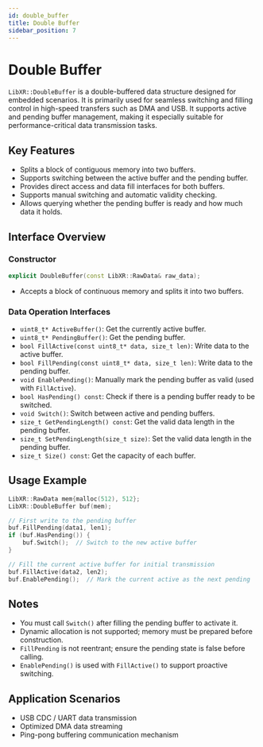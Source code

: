 ```yaml
---
id: double_buffer
title: Double Buffer
sidebar_position: 7
---
```


# Double Buffer

`LibXR::DoubleBuffer` is a double-buffered data structure designed for embedded scenarios. It is primarily used for seamless switching and filling control in high-speed transfers such as DMA and USB. It supports active and pending buffer management, making it especially suitable for performance-critical data transmission tasks.

## Key Features

- Splits a block of contiguous memory into two buffers.
- Supports switching between the active buffer and the pending buffer.
- Provides direct access and data fill interfaces for both buffers.
- Supports manual switching and automatic validity checking.
- Allows querying whether the pending buffer is ready and how much data it holds.

## Interface Overview

### Constructor

```cpp
explicit DoubleBuffer(const LibXR::RawData& raw_data);
```

- Accepts a block of continuous memory and splits it into two buffers.

### Data Operation Interfaces

- `uint8_t* ActiveBuffer()`: Get the currently active buffer.
- `uint8_t* PendingBuffer()`: Get the pending buffer.
- `bool FillActive(const uint8_t* data, size_t len)`: Write data to the active buffer.
- `bool FillPending(const uint8_t* data, size_t len)`: Write data to the pending buffer.
- `void EnablePending()`: Manually mark the pending buffer as valid (used with `FillActive`).
- `bool HasPending() const`: Check if there is a pending buffer ready to be switched.
- `void Switch()`: Switch between active and pending buffers.
- `size_t GetPendingLength() const`: Get the valid data length in the pending buffer.
- `size_t SetPendingLength(size_t size)`: Set the valid data length in the pending buffer.
- `size_t Size() const`: Get the capacity of each buffer.

## Usage Example

```cpp
LibXR::RawData mem{malloc(512), 512};
LibXR::DoubleBuffer buf(mem);

// First write to the pending buffer
buf.FillPending(data1, len1);
if (buf.HasPending()) {
    buf.Switch();  // Switch to the new active buffer
}

// Fill the current active buffer for initial transmission
buf.FillActive(data2, len2);
buf.EnablePending();  // Mark the current active as the next pending
```

## Notes

- You must call `Switch()` after filling the pending buffer to activate it.
- Dynamic allocation is not supported; memory must be prepared before construction.
- `FillPending` is not reentrant; ensure the pending state is false before calling.
- `EnablePending()` is used with `FillActive()` to support proactive switching.

## Application Scenarios

- USB CDC / UART data transmission
- Optimized DMA data streaming
- Ping-pong buffering communication mechanism
